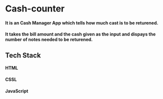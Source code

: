 # Cash-counter

<h4> It is an Cash Manager App which tells how much cast is to be returened.</h4>
<h4>It takes the bill amount and the cash given as the input and dispays the number of notes needed to be returened.</h4>

<h2>Tech Stack</h2>
<h4>HTML</h4>
<h4>CSSL</h4>
<h4>JavaScript</h4>
